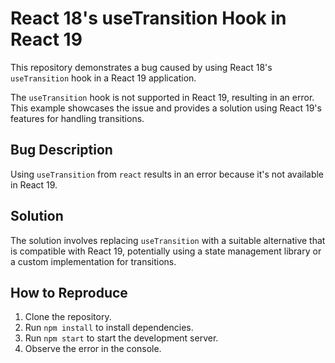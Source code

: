 # React 18's useTransition Hook in React 19

This repository demonstrates a bug caused by using React 18's `useTransition` hook in a React 19 application.

The `useTransition` hook is not supported in React 19, resulting in an error. This example showcases the issue and provides a solution using React 19's features for handling transitions.

## Bug Description
Using `useTransition` from `react` results in an error because it's not available in React 19.

## Solution
The solution involves replacing `useTransition` with a suitable alternative that is compatible with React 19, potentially using a state management library or a custom implementation for transitions.

## How to Reproduce
1. Clone the repository.
2. Run `npm install` to install dependencies.
3. Run `npm start` to start the development server.
4. Observe the error in the console.
